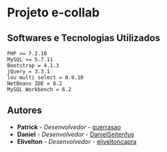 # Projeto e-collab

## Softwares e Tecnologias Utilizados

```
PHP >= 7.2.10
MySQL >= 5.7.11
Bootstrap = 4.1.3
jQuery = 3.3.1
lou multi select = 0.9.10
NetBeans IDE = 8.2
MySQL Workbench = 6.2
```

## Autores

* **Patrick** - *Desenvolvedor* - [guerrasao](https://github.com/guerrasao)
* **Daniel** - *Desenvolvedor* - [DanielSeitenfus](https://github.com/DanielSeitenfus)
* **Elivelton** - *Desenvolvedor* - [eliveltoncapra](https://github.com/eliveltoncapra)